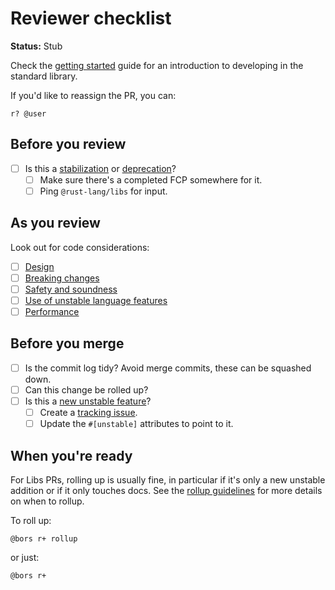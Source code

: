 # Reviewer checklist

**Status:** Stub

Check the [getting started](../getting-started.md) guide for an introduction to developing in the standard library.

If you'd like to reassign the PR, you can:

```
r? @user
```

## Before you review

- [ ] Is this a [stabilization](../feature-lifecycle/stabilization.md) or [deprecation](../feature-lifecycle/deprecation.md)?
    - [ ] Make sure there's a completed FCP somewhere for it.
    - [ ] Ping `@rust-lang/libs` for input.

## As you review

Look out for code considerations:

- [ ] [Design](./design/summary.md)
- [ ] [Breaking changes](./breaking-changes/summary.md)
- [ ] [Safety and soundness](./safety-and-soundness/summary.md)
- [ ] [Use of unstable language features](./using-unstable-lang/summary.md)
- [ ] [Performance](./performance/summary.md)

## Before you merge

- [ ] Is the commit log tidy? Avoid merge commits, these can be squashed down.
- [ ] Can this change be rolled up?
- [ ] Is this a [new unstable feature](../feature-lifecycle/new-unstable-features.md)?
    - [ ] Create a [tracking issue](../feature-lifecycle/tracking-issues.md).
    - [ ] Update the `#[unstable]` attributes to point to it.

## When you're ready

For Libs PRs, rolling up is usually fine, in particular if it's only a new unstable addition or if it only touches docs. See the [rollup guidelines](https://forge.rust-lang/org/compiler/reviews.md#rollups) for more details on when to rollup.

To roll up:

```
@bors r+ rollup
```

or just:

```
@bors r+
```
